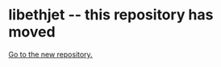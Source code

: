 # libethjet -- this repository has moved

[Go to the new repository.](https://github.com/dapphub/dapptools/tree/master/libethjet)
